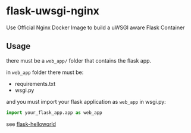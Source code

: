 # flask-uwsgi-nginx
Use Official Nginx Docker Image to build a uWSGI aware Flask Container

## Usage

there must be a `web_app/` folder that contains the flask app.

in `web_app` folder there must be:

- requirements.txt
- wsgi.py

and you must import your flask application as `web_app` in wsgi.py:

```python
import your_flask_app.app as web_app
```

see [flask-helloworld](https://github.com/thiswind/flask-helloworld)
